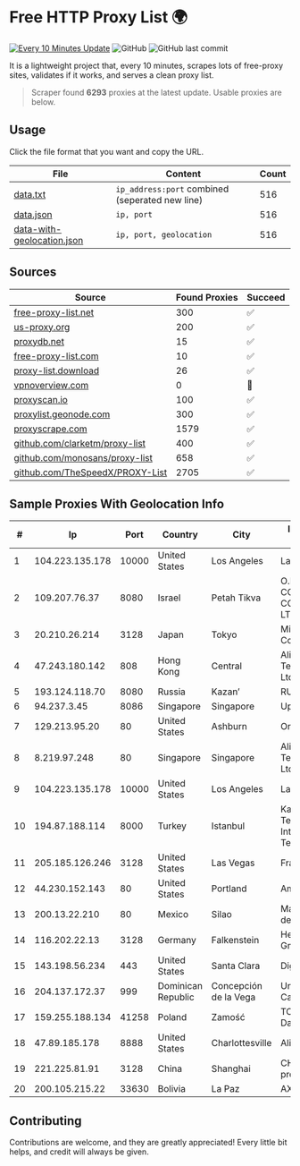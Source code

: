 
# Free HTTP Proxy List 🌍

[![Every 10 Minutes Update](https://github.com/mertguvencli/http-proxy-list/actions/workflows/main.yml/badge.svg?branch=main)](https://github.com/mertguvencli/http-proxy-list/actions/workflows/main.yml)
![GitHub](https://img.shields.io/github/license/mertguvencli/http-proxy-list)
![GitHub last commit](https://img.shields.io/github/last-commit/mertguvencli/http-proxy-list)

It is a lightweight project that, every 10 minutes, scrapes lots of free-proxy sites, validates if it works, and serves a clean proxy list.


> Scraper found **6293** proxies at the latest update. Usable proxies are below.

## Usage

Click the file format that you want and copy the URL.


|File|Content|Count|
|----|-------|-----|
|[data.txt](https://raw.githubusercontent.com/mertguvencli/http-proxy-list/main/proxy-list/data.txt)|`ip_address:port` combined (seperated new line)|516|
|[data.json](https://raw.githubusercontent.com/mertguvencli/http-proxy-list/main/proxy-list/data.json)|`ip, port`|516|
|[data-with-geolocation.json](https://raw.githubusercontent.com/mertguvencli/http-proxy-list/main/proxy-list/data-with-geolocation.json)|`ip, port, geolocation`|516|

## Sources

|Source|Found Proxies|Succeed|
|------|-------------|-------|
|[free-proxy-list.net](https://free-proxy-list.net)|300|✅|
|[us-proxy.org](https://www.us-proxy.org)|200|✅|
|[proxydb.net](http://proxydb.net)|15|✅|
|[free-proxy-list.com](https://free-proxy-list.com/?page=&port=&type%5B%5D=http&type%5B%5D=https&up_time=0&search=Search)|10|✅|
|[proxy-list.download](https://www.proxy-list.download/HTTP)|26|✅|
|[vpnoverview.com](https://vpnoverview.com/privacy/anonymous-browsing/free-proxy-servers)|0|🚫|
|[proxyscan.io](https://www.proxyscan.io)|100|✅|
|[proxylist.geonode.com](https://proxylist.geonode.com/api/proxy-list?limit=300&page=1&sort_by=lastChecked&sort_type=desc&protocols=http,https)|300|✅|
|[proxyscrape.com](https://api.proxyscrape.com/v2/?request=displayproxies&protocol=http&timeout=10000&country=all&ssl=all&anonymity=all)|1579|✅|
|[github.com/clarketm/proxy-list](https://raw.githubusercontent.com/clarketm/proxy-list/master/proxy-list-raw.txt)|400|✅|
|[github.com/monosans/proxy-list](https://raw.githubusercontent.com/monosans/proxy-list/main/proxies/http.txt)|658|✅|
|[github.com/TheSpeedX/PROXY-List](https://raw.githubusercontent.com/TheSpeedX/PROXY-List/master/http.txt)|2705|✅|


## Sample Proxies With Geolocation Info

|#|Ip|Port|Country|City|Internet Service Provider|
|-|--|----|-------|----|-------------------------|
|1|104.223.135.178|10000|United States|Los Angeles|LayerHost|
|2|109.207.76.37|8080|Israel|Petah Tikva|O.M.C. COMPUTERS & COMMUNICATIONS LTD|
|3|20.210.26.214|3128|Japan|Tokyo|Microsoft Corporation|
|4|47.243.180.142|808|Hong Kong|Central|Alibaba (US) Technology Co., Ltd.|
|5|193.124.118.70|8080|Russia|Kazan’|RUVDS|
|6|94.237.3.45|8086|Singapore|Singapore|UpCloud Ltd|
|7|129.213.95.20|80|United States|Ashburn|Oracle Corporation|
|8|8.219.97.248|80|Singapore|Singapore|Alibaba (US) Technology Co., Ltd.|
|9|104.223.135.178|10000|United States|Los Angeles|LayerHost|
|10|194.87.188.114|8000|Turkey|Istanbul|Kadir Huseyin Tezcan Nosspeed Internet Teknolojileri|
|11|205.185.126.246|3128|United States|Las Vegas|FranTech Solutions|
|12|44.230.152.143|80|United States|Portland|Amazon.com, Inc.|
|13|200.13.22.210|80|Mexico|Silao|Marcatel Com, S.A. de C.V.|
|14|116.202.22.13|3128|Germany|Falkenstein|Hetzner Online GmbH|
|15|143.198.56.234|443|United States|Santa Clara|DigitalOcean, LLC|
|16|204.137.172.37|999|Dominican Republic|Concepción de la Vega|Univegacomu Del Caribe SRL|
|17|159.255.188.134|41258|Poland|Zamość|TOM-NET s.c. Dariusz Koper|
|18|47.89.185.178|8888|United States|Charlottesville|Alibaba.com LLC|
|19|221.225.81.91|3128|China|Shanghai|CHINANET jiangsu province network|
|20|200.105.215.22|33630|Bolivia|La Paz|AXS Bolivia S. A.|



## Contributing

Contributions are welcome, and they are greatly appreciated! Every
little bit helps, and credit will always be given.

